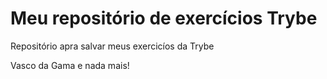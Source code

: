 # Meu repositório de exercícios Trybe

Repositório apra salvar meus exercicíos da Trybe 

Vasco da Gama e nada mais! 

